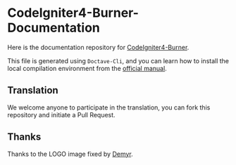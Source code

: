# CodeIgniter4-Burner-Documentation

Here is the documentation repository for [CodeIgniter4-Burner](https://github.com/monkenWu/CodeIgniter4-Burner).

This file is generated using `Doctave-Cli`, and you can learn how to install the local compilation environment from the [official manual](https://cli.doctave.com/installing).

## Translation

We welcome anyone to participate in the translation, you can fork this repository and initiate a Pull Request.

## Thanks 

Thanks to the LOGO image fixed by [Demyr](https://github.com/demyr17).